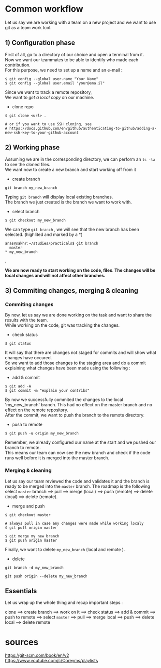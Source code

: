 # Common workflow
 
Let us say we are working with a team on a new project and we want to use git as a team work tool.  

##  1) Configuration phase 
First of all, go to a directory of our choice and open a terminal from it.  
Now we want our teammates to be able to identify who made each contribution.  
For this purpose, we need to set up a name and an e-mail :  
```
$ git config --global user.name "Your Name"
$ git config --global user.email "your@ema.il"
```
  
Since we want to track a remote repository,  
We want to *get a local copy* on our machine.  

  * clone repo

```
$ git clone <url> .

# or if you want to use SSH cloning, see
# https://docs.github.com/en/github/authenticating-to-github/adding-a-new-ssh-key-to-your-github-account
```

##  2) Working phase

Assuming we are in the corresponding directory, we can perform an `ls -la` to see the cloned files.  
We want now to create a new branch and start working off from it  

  * create branch

```
git branch my_new_branch
```

Typing `git branch` will display local existing branches.  
The branch we just created is the branch we want to work with.  

  * select branch

```
$ git checkout my_new_branch
```
We can type `git branch` , we will see that the new branch has been selected. (highlited and marked by a *)

```
anas@sakhr:~/studies/practicals$ git branch
  master
* my_new_branch
```
.  
  
**We are now ready to start working on the code, files. The changes will be local changes and will not affect other branches.**

##  3) Commiting changes, merging & cleaning
### Commiting changes

By now, let us say we are done working on the task and want to share the results with the team.  
While working on the code, git was tracking the changes.  

  * check status
```
$ git status
```
It will say that there are changes not staged for commits and will show what changes have occured.  
So we want to add those changes to the staging area and do a commit explaining what changes have been made using the following :  

  * add & commit
```
$ git add -A
$ git commit -m "explain your contribs"
```
 
By now we successfully commited the changes to the local 'my_new_branch' branch. This had no effect on the master branch and no effect on the remote repository.  
After the commit, we  want to push the branch to the remote directory:  
  * push to remote
```
$ git push -u origin my_new_branch
```

Remember, we already configured our name at the start and we pushed our branch to remote.  
This means our team can now see the new branch and check if the code runs well before it is merged into the master branch.



### Merging & cleaning

Let us say our team reviewed the code and validates it and the branch is ready to be merged into the `master` branch.
The roadmap is the following
select `master` branch ==> pull  ==> merge (local) ==> push (remote) ==> delete (local) ==> delete (remote).  


  * merge and push
```
$ git checkout master

# always pull in case any changes were made while working localy
$ git pull origin master

$ git merge my_new_branch
$ git push origin master
```


Finally, we want to delete `my_new_branch` (local and remote ).  
  * delete
```
git branch -d my_new_branch

git push origin --delete my_new_branch
```


## Essentials

Let us wrap up the whole thing and recap important steps :

clone ==> create branch  ==> work on it ==> check status ==> add & commit ==> push to remote ==> select `master` ==> pull ==> merge local ==> push ==> delete local ==> delete remote




# sources
https://git-scm.com/book/en/v2
https://www.youtube.com/c/Coreyms/playlists

